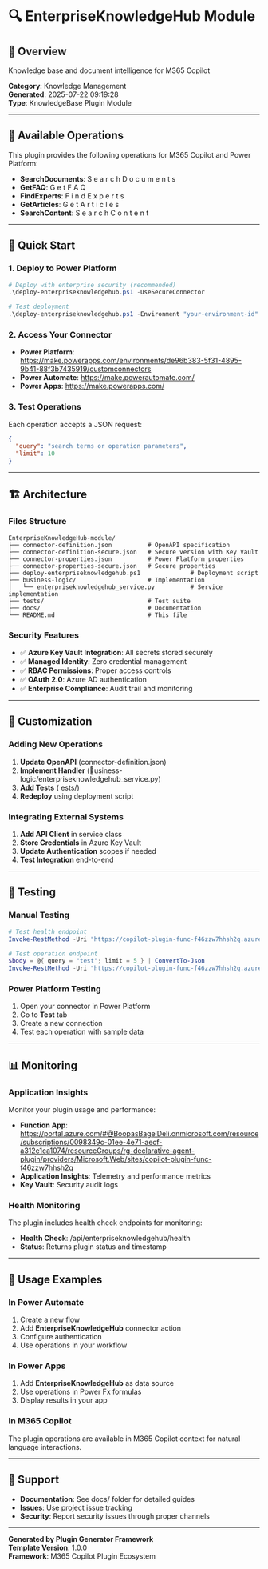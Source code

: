 # 🔍 EnterpriseKnowledgeHub Module

## 🎯 Overview

Knowledge base and document intelligence for M365 Copilot

**Category**: Knowledge Management  
**Generated**: 2025-07-22 09:19:28  
**Type**: KnowledgeBase Plugin Module  

---

## 🔌 Available Operations

This plugin provides the following operations for M365 Copilot and Power Platform:
- **SearchDocuments**: S e a r c h D o c u m e n t s
- **GetFAQ**: G e t F A Q
- **FindExperts**: F i n d E x p e r t s
- **GetArticles**: G e t A r t i c l e s
- **SearchContent**: S e a r c h C o n t e n t

---

## 🚀 Quick Start

### 1. Deploy to Power Platform

```powershell
# Deploy with enterprise security (recommended)
.\deploy-enterpriseknowledgehub.ps1 -UseSecureConnector

# Test deployment
.\deploy-enterpriseknowledgehub.ps1 -Environment "your-environment-id"
```

### 2. Access Your Connector

- **Power Platform**: https://make.powerapps.com/environments/de96b383-5f31-4895-9b41-88f3b7435919/customconnectors
- **Power Automate**: https://make.powerautomate.com/
- **Power Apps**: https://make.powerapps.com/

### 3. Test Operations

Each operation accepts a JSON request:

```json
{
  "query": "search terms or operation parameters",
  "limit": 10
}
```

---

## 🏗️ Architecture

### Files Structure

```
EnterpriseKnowledgeHub-module/
├── connector-definition.json          # OpenAPI specification
├── connector-definition-secure.json   # Secure version with Key Vault
├── connector-properties.json          # Power Platform properties
├── connector-properties-secure.json   # Secure properties
├── deploy-enterpriseknowledgehub.ps1              # Deployment script
├── business-logic/                    # Implementation
│   └── enterpriseknowledgehub_service.py          # Service implementation
├── tests/                             # Test suite
├── docs/                              # Documentation
└── README.md                          # This file
```

### Security Features

- ✅ **Azure Key Vault Integration**: All secrets stored securely
- ✅ **Managed Identity**: Zero credential management
- ✅ **RBAC Permissions**: Proper access controls
- ✅ **OAuth 2.0**: Azure AD authentication
- ✅ **Enterprise Compliance**: Audit trail and monitoring

---

## 🔧 Customization

### Adding New Operations

1. **Update OpenAPI** (connector-definition.json)
2. **Implement Handler** (usiness-logic/enterpriseknowledgehub_service.py)
3. **Add Tests** (	ests/)
4. **Redeploy** using deployment script

### Integrating External Systems

1. **Add API Client** in service class
2. **Store Credentials** in Azure Key Vault
3. **Update Authentication** scopes if needed
4. **Test Integration** end-to-end

---

## 🧪 Testing

### Manual Testing

```powershell
# Test health endpoint
Invoke-RestMethod -Uri "https://copilot-plugin-func-f46zzw7hhsh2q.azurewebsites.net/api/enterpriseknowledgehub/health"

# Test operation endpoint
$body = @{ query = "test"; limit = 5 } | ConvertTo-Json
Invoke-RestMethod -Uri "https://copilot-plugin-func-f46zzw7hhsh2q.azurewebsites.net/api/enterpriseknowledgehub/searchcontacts" -Method POST -Body $body -ContentType "application/json"
```

### Power Platform Testing

1. Open your connector in Power Platform
2. Go to **Test** tab
3. Create a new connection
4. Test each operation with sample data

---

## 📊 Monitoring

### Application Insights

Monitor your plugin usage and performance:

- **Function App**: https://portal.azure.com/#@BoopasBagelDeli.onmicrosoft.com/resource/subscriptions/0098349c-01ee-4e71-aecf-a312e1ca1074/resourceGroups/rg-declarative-agent-plugin/providers/Microsoft.Web/sites/copilot-plugin-func-f46zzw7hhsh2q
- **Application Insights**: Telemetry and performance metrics
- **Key Vault**: Security audit logs

### Health Monitoring

The plugin includes health check endpoints for monitoring:

- **Health Check**: /api/enterpriseknowledgehub/health
- **Status**: Returns plugin status and timestamp

---

## 🎯 Usage Examples

### In Power Automate

1. Create a new flow
2. Add **EnterpriseKnowledgeHub** connector action
3. Configure authentication
4. Use operations in your workflow

### In Power Apps

1. Add **EnterpriseKnowledgeHub** as data source
2. Use operations in Power Fx formulas
3. Display results in your app

### In M365 Copilot

The plugin operations are available in M365 Copilot context for natural language interactions.

---

## 🤝 Support

- **Documentation**: See docs/ folder for detailed guides
- **Issues**: Use project issue tracking
- **Security**: Report security issues through proper channels

---

**Generated by Plugin Generator Framework**  
**Template Version**: 1.0.0  
**Framework**: M365 Copilot Plugin Ecosystem
